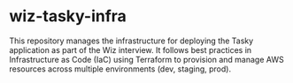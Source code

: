 # wiz-tasky-infra
This repository manages the infrastructure for deploying the Tasky application as part of the Wiz interview. It follows best practices in Infrastructure as Code (IaC) using Terraform to provision and manage AWS resources across multiple environments (dev, staging, prod).
